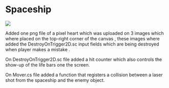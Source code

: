 # Spaceship

[![](http://img.youtube.com/vi/geWZbNKDEiI/0.jpg)](http://www.youtube.com/watch?v=geWZbNKDEiI "Spaceship")

Added one png file of a pixel heart which was uploaded on 3 images which where placed on the top-right corner of the canvas , these images where added the DestroyOnTrigger2D.sc input fields which are being destroyed when player makes a mistake . 

On DestroyOnTrigger2D.sc file added a hit counter which also controls the show-up of the life bars one the screen.

On Mover.cs file added a function that registers a collision between a laser shot from the spaceship and the enemy object.
